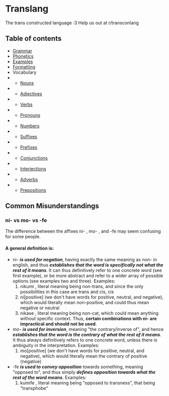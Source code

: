 # Translang
The trans constructed language :3
Help us out at r/transconlang

## Table of contents
* [Grammar](Grammar.md)
* [Phonetics](Phonetics.md)
* [Examples](Examples.md)
* [Formatting](Formatting.md)
* Vocabulary
* * [Nouns](Vocabulary/Nouns.md)
* * [Adjectives](Vocabulary/Adjectives.md)
* * [Verbs](Vocabulary/Verbs.md)
* * [Pronouns](Vocabulary/Pronouns.md)
* * [Numbers](Vocabulary/Numbers.md)
* * [Suffixes](Vocabulary/Suffixes.md)
* * [Prefixes](Vocabulary/Prefixes.md)
* * [Conjunctions](Vocabulary/Conjunctions.md)
* * [Interjections](Vocabulary/Interjections.md)
* * [Adverbs](Vocabulary/Adverbs.md)
* * [Prepositions](Vocabulary/Prepositions.md)

## Common Misunderstandings

### ni- vs mo- vs -fe

The difference between the affixes ni- , mo- , and -fe may seem confusing for some people. 

#### A general definition is:
* ni- ***is used for negation***, having exactly the same meaning as non- in english, and thus ***establishes that the word is specifically not what the rest of it means***. It can thus definitively refer to one concrete word (see first example), or be more abstract and refer to a wider array of possible options (see examples two and three). Examples:
  1. nikumi , literal meaning being non-trans, and since the only possibilities in this case are trans and cis, cis
  2. ni[positive] (we don't have words for positive, neutral, and negative), which would literally mean non-positive, and could thus mean negative or neutral
  3. nikase , literal meaning being non-cat, which could mean anything without specific context. Thus, **certain combinations with ni- are impractical and should not be used**.
* mo- ***is used for inversion***, meaning "the contrary/inverse of", and hence ***establishes that the word is the contrary of what the rest of it means***. It thus always definitively refers to one concrete word, unless there is ambiguity in the interpretation. Examples:
  1. mo[positive] (we don't have words for positive, neutral, and negative), which would literally mean the contrary of positive (negative)
* -fe ***is used to convey opposition*** towards something, meaning "opposed to", and thus simply ***defines opposition towards what the rest of the word means***. Examples:
  1. kumife , literal meaning being "opposed to transness", that being "transphobe"
